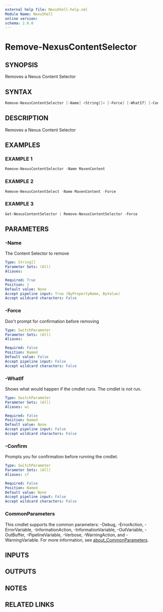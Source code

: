 ```yaml
---
external help file: NexuShell-help.xml
Module Name: NexuShell
online version:
schema: 2.0.0
---
```


# Remove-NexusContentSelector

## SYNOPSIS

Removes a Nexus Content Selector

## SYNTAX

```powershell
Remove-NexusContentSelector [-Name] <String[]> [-Force] [-WhatIf] [-Confirm] [<CommonParameters>]
```

## DESCRIPTION

Removes a Nexus Content Selector

## EXAMPLES

### EXAMPLE 1

```powershell
Remove-NexusContentSelector -Name MavenContent
```

### EXAMPLE 2

```powershell
Remove-NexusContentSelect -Name MavenContent -Force
```

### EXAMPLE 3

```powershell
Get-NexusContentSelector | Remove-NexusContentSelector -Force
```

## PARAMETERS

### -Name

The Content Selector to remove

```yaml
Type: String[]
Parameter Sets: (All)
Aliases:

Required: True
Position: 1
Default value: None
Accept pipeline input: True (ByPropertyName, ByValue)
Accept wildcard characters: False
```

### -Force

Don't prompt for confirmation before removing

```yaml
Type: SwitchParameter
Parameter Sets: (All)
Aliases:

Required: False
Position: Named
Default value: False
Accept pipeline input: False
Accept wildcard characters: False
```

### -WhatIf

Shows what would happen if the cmdlet runs.
The cmdlet is not run.

```yaml
Type: SwitchParameter
Parameter Sets: (All)
Aliases: wi

Required: False
Position: Named
Default value: None
Accept pipeline input: False
Accept wildcard characters: False
```

### -Confirm

Prompts you for confirmation before running the cmdlet.

```yaml
Type: SwitchParameter
Parameter Sets: (All)
Aliases: cf

Required: False
Position: Named
Default value: None
Accept pipeline input: False
Accept wildcard characters: False
```

### CommonParameters

This cmdlet supports the common parameters: -Debug, -ErrorAction, -ErrorVariable, -InformationAction, -InformationVariable, -OutVariable, -OutBuffer, -PipelineVariable, -Verbose, -WarningAction, and -WarningVariable. For more information, see [about_CommonParameters](http://go.microsoft.com/fwlink/?LinkID=113216).

## INPUTS

## OUTPUTS

## NOTES

## RELATED LINKS
